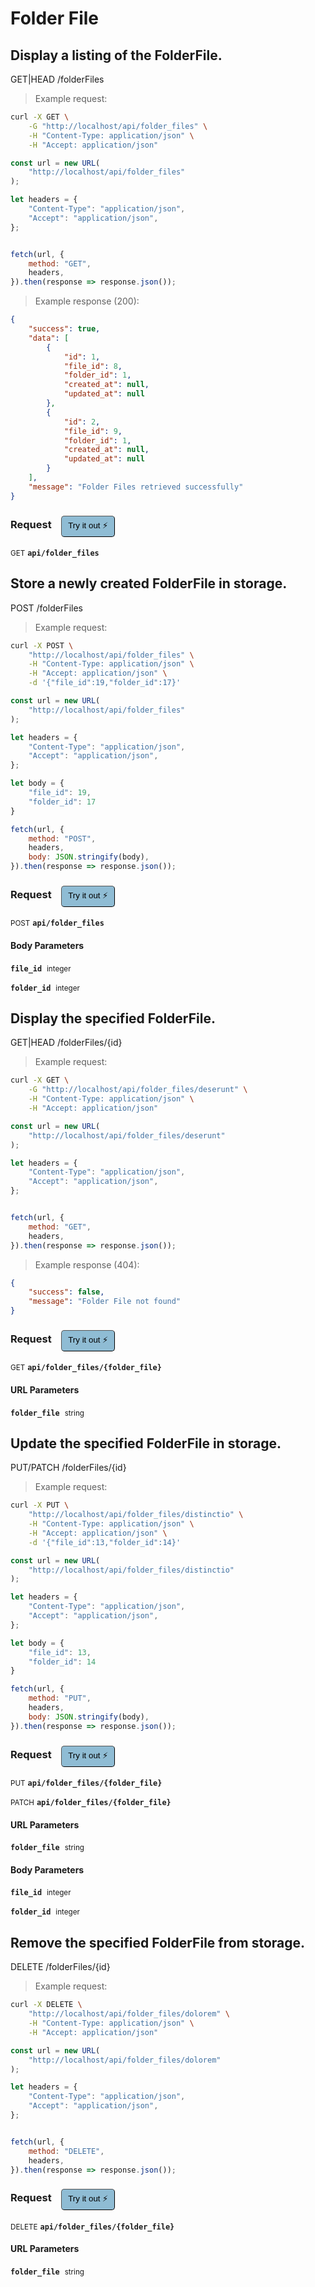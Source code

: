 # Folder File


## Display a listing of the FolderFile.


GET|HEAD /folderFiles

> Example request:

```bash
curl -X GET \
    -G "http://localhost/api/folder_files" \
    -H "Content-Type: application/json" \
    -H "Accept: application/json"
```

```javascript
const url = new URL(
    "http://localhost/api/folder_files"
);

let headers = {
    "Content-Type": "application/json",
    "Accept": "application/json",
};


fetch(url, {
    method: "GET",
    headers,
}).then(response => response.json());
```


> Example response (200):

```json
{
    "success": true,
    "data": [
        {
            "id": 1,
            "file_id": 8,
            "folder_id": 1,
            "created_at": null,
            "updated_at": null
        },
        {
            "id": 2,
            "file_id": 9,
            "folder_id": 1,
            "created_at": null,
            "updated_at": null
        }
    ],
    "message": "Folder Files retrieved successfully"
}
```
<div id="execution-results-GETapi-folder_files" hidden>
    <blockquote>Received response<span id="execution-response-status-GETapi-folder_files"></span>:</blockquote>
    <pre class="json"><code id="execution-response-content-GETapi-folder_files"></code></pre>
</div>
<div id="execution-error-GETapi-folder_files" hidden>
    <blockquote>Request failed with error:</blockquote>
    <pre><code id="execution-error-message-GETapi-folder_files"></code></pre>
</div>
<form id="form-GETapi-folder_files" data-method="GET" data-path="api/folder_files" data-authed="0" data-hasfiles="0" data-headers='{"Content-Type":"application\/json","Accept":"application\/json"}' onsubmit="event.preventDefault(); executeTryOut('GETapi-folder_files', this);">
<h3>
    Request&nbsp;&nbsp;&nbsp;
        <button type="button" style="background-color: #8fbcd4; padding: 5px 10px; border-radius: 5px; border-width: thin;" id="btn-tryout-GETapi-folder_files" onclick="tryItOut('GETapi-folder_files');">Try it out ⚡</button>
    <button type="button" style="background-color: #c97a7e; padding: 5px 10px; border-radius: 5px; border-width: thin;" id="btn-canceltryout-GETapi-folder_files" onclick="cancelTryOut('GETapi-folder_files');" hidden>Cancel</button>&nbsp;&nbsp;
    <button type="submit" style="background-color: #6ac174; padding: 5px 10px; border-radius: 5px; border-width: thin;" id="btn-executetryout-GETapi-folder_files" hidden>Send Request 💥</button>
    </h3>
<p>
<small class="badge badge-green">GET</small>
 <b><code>api/folder_files</code></b>
</p>
</form>


## Store a newly created FolderFile in storage.


POST /folderFiles

> Example request:

```bash
curl -X POST \
    "http://localhost/api/folder_files" \
    -H "Content-Type: application/json" \
    -H "Accept: application/json" \
    -d '{"file_id":19,"folder_id":17}'

```

```javascript
const url = new URL(
    "http://localhost/api/folder_files"
);

let headers = {
    "Content-Type": "application/json",
    "Accept": "application/json",
};

let body = {
    "file_id": 19,
    "folder_id": 17
}

fetch(url, {
    method: "POST",
    headers,
    body: JSON.stringify(body),
}).then(response => response.json());
```


<div id="execution-results-POSTapi-folder_files" hidden>
    <blockquote>Received response<span id="execution-response-status-POSTapi-folder_files"></span>:</blockquote>
    <pre class="json"><code id="execution-response-content-POSTapi-folder_files"></code></pre>
</div>
<div id="execution-error-POSTapi-folder_files" hidden>
    <blockquote>Request failed with error:</blockquote>
    <pre><code id="execution-error-message-POSTapi-folder_files"></code></pre>
</div>
<form id="form-POSTapi-folder_files" data-method="POST" data-path="api/folder_files" data-authed="0" data-hasfiles="0" data-headers='{"Content-Type":"application\/json","Accept":"application\/json"}' onsubmit="event.preventDefault(); executeTryOut('POSTapi-folder_files', this);">
<h3>
    Request&nbsp;&nbsp;&nbsp;
        <button type="button" style="background-color: #8fbcd4; padding: 5px 10px; border-radius: 5px; border-width: thin;" id="btn-tryout-POSTapi-folder_files" onclick="tryItOut('POSTapi-folder_files');">Try it out ⚡</button>
    <button type="button" style="background-color: #c97a7e; padding: 5px 10px; border-radius: 5px; border-width: thin;" id="btn-canceltryout-POSTapi-folder_files" onclick="cancelTryOut('POSTapi-folder_files');" hidden>Cancel</button>&nbsp;&nbsp;
    <button type="submit" style="background-color: #6ac174; padding: 5px 10px; border-radius: 5px; border-width: thin;" id="btn-executetryout-POSTapi-folder_files" hidden>Send Request 💥</button>
    </h3>
<p>
<small class="badge badge-black">POST</small>
 <b><code>api/folder_files</code></b>
</p>
<h4 class="fancy-heading-panel"><b>Body Parameters</b></h4>
<p>
<b><code>file_id</code></b>&nbsp;&nbsp;<small>integer</small>  &nbsp;
<input type="number" name="file_id" data-endpoint="POSTapi-folder_files" data-component="body" required  hidden>
<br>
</p>
<p>
<b><code>folder_id</code></b>&nbsp;&nbsp;<small>integer</small>  &nbsp;
<input type="number" name="folder_id" data-endpoint="POSTapi-folder_files" data-component="body" required  hidden>
<br>
</p>

</form>


## Display the specified FolderFile.


GET|HEAD /folderFiles/{id}

> Example request:

```bash
curl -X GET \
    -G "http://localhost/api/folder_files/deserunt" \
    -H "Content-Type: application/json" \
    -H "Accept: application/json"
```

```javascript
const url = new URL(
    "http://localhost/api/folder_files/deserunt"
);

let headers = {
    "Content-Type": "application/json",
    "Accept": "application/json",
};


fetch(url, {
    method: "GET",
    headers,
}).then(response => response.json());
```


> Example response (404):

```json
{
    "success": false,
    "message": "Folder File not found"
}
```
<div id="execution-results-GETapi-folder_files--folder_file-" hidden>
    <blockquote>Received response<span id="execution-response-status-GETapi-folder_files--folder_file-"></span>:</blockquote>
    <pre class="json"><code id="execution-response-content-GETapi-folder_files--folder_file-"></code></pre>
</div>
<div id="execution-error-GETapi-folder_files--folder_file-" hidden>
    <blockquote>Request failed with error:</blockquote>
    <pre><code id="execution-error-message-GETapi-folder_files--folder_file-"></code></pre>
</div>
<form id="form-GETapi-folder_files--folder_file-" data-method="GET" data-path="api/folder_files/{folder_file}" data-authed="0" data-hasfiles="0" data-headers='{"Content-Type":"application\/json","Accept":"application\/json"}' onsubmit="event.preventDefault(); executeTryOut('GETapi-folder_files--folder_file-', this);">
<h3>
    Request&nbsp;&nbsp;&nbsp;
        <button type="button" style="background-color: #8fbcd4; padding: 5px 10px; border-radius: 5px; border-width: thin;" id="btn-tryout-GETapi-folder_files--folder_file-" onclick="tryItOut('GETapi-folder_files--folder_file-');">Try it out ⚡</button>
    <button type="button" style="background-color: #c97a7e; padding: 5px 10px; border-radius: 5px; border-width: thin;" id="btn-canceltryout-GETapi-folder_files--folder_file-" onclick="cancelTryOut('GETapi-folder_files--folder_file-');" hidden>Cancel</button>&nbsp;&nbsp;
    <button type="submit" style="background-color: #6ac174; padding: 5px 10px; border-radius: 5px; border-width: thin;" id="btn-executetryout-GETapi-folder_files--folder_file-" hidden>Send Request 💥</button>
    </h3>
<p>
<small class="badge badge-green">GET</small>
 <b><code>api/folder_files/{folder_file}</code></b>
</p>
<h4 class="fancy-heading-panel"><b>URL Parameters</b></h4>
<p>
<b><code>folder_file</code></b>&nbsp;&nbsp;<small>string</small>  &nbsp;
<input type="text" name="folder_file" data-endpoint="GETapi-folder_files--folder_file-" data-component="url" required  hidden>
<br>
</p>
</form>


## Update the specified FolderFile in storage.


PUT/PATCH /folderFiles/{id}

> Example request:

```bash
curl -X PUT \
    "http://localhost/api/folder_files/distinctio" \
    -H "Content-Type: application/json" \
    -H "Accept: application/json" \
    -d '{"file_id":13,"folder_id":14}'

```

```javascript
const url = new URL(
    "http://localhost/api/folder_files/distinctio"
);

let headers = {
    "Content-Type": "application/json",
    "Accept": "application/json",
};

let body = {
    "file_id": 13,
    "folder_id": 14
}

fetch(url, {
    method: "PUT",
    headers,
    body: JSON.stringify(body),
}).then(response => response.json());
```


<div id="execution-results-PUTapi-folder_files--folder_file-" hidden>
    <blockquote>Received response<span id="execution-response-status-PUTapi-folder_files--folder_file-"></span>:</blockquote>
    <pre class="json"><code id="execution-response-content-PUTapi-folder_files--folder_file-"></code></pre>
</div>
<div id="execution-error-PUTapi-folder_files--folder_file-" hidden>
    <blockquote>Request failed with error:</blockquote>
    <pre><code id="execution-error-message-PUTapi-folder_files--folder_file-"></code></pre>
</div>
<form id="form-PUTapi-folder_files--folder_file-" data-method="PUT" data-path="api/folder_files/{folder_file}" data-authed="0" data-hasfiles="0" data-headers='{"Content-Type":"application\/json","Accept":"application\/json"}' onsubmit="event.preventDefault(); executeTryOut('PUTapi-folder_files--folder_file-', this);">
<h3>
    Request&nbsp;&nbsp;&nbsp;
        <button type="button" style="background-color: #8fbcd4; padding: 5px 10px; border-radius: 5px; border-width: thin;" id="btn-tryout-PUTapi-folder_files--folder_file-" onclick="tryItOut('PUTapi-folder_files--folder_file-');">Try it out ⚡</button>
    <button type="button" style="background-color: #c97a7e; padding: 5px 10px; border-radius: 5px; border-width: thin;" id="btn-canceltryout-PUTapi-folder_files--folder_file-" onclick="cancelTryOut('PUTapi-folder_files--folder_file-');" hidden>Cancel</button>&nbsp;&nbsp;
    <button type="submit" style="background-color: #6ac174; padding: 5px 10px; border-radius: 5px; border-width: thin;" id="btn-executetryout-PUTapi-folder_files--folder_file-" hidden>Send Request 💥</button>
    </h3>
<p>
<small class="badge badge-darkblue">PUT</small>
 <b><code>api/folder_files/{folder_file}</code></b>
</p>
<p>
<small class="badge badge-purple">PATCH</small>
 <b><code>api/folder_files/{folder_file}</code></b>
</p>
<h4 class="fancy-heading-panel"><b>URL Parameters</b></h4>
<p>
<b><code>folder_file</code></b>&nbsp;&nbsp;<small>string</small>  &nbsp;
<input type="text" name="folder_file" data-endpoint="PUTapi-folder_files--folder_file-" data-component="url" required  hidden>
<br>
</p>
<h4 class="fancy-heading-panel"><b>Body Parameters</b></h4>
<p>
<b><code>file_id</code></b>&nbsp;&nbsp;<small>integer</small>  &nbsp;
<input type="number" name="file_id" data-endpoint="PUTapi-folder_files--folder_file-" data-component="body" required  hidden>
<br>
</p>
<p>
<b><code>folder_id</code></b>&nbsp;&nbsp;<small>integer</small>  &nbsp;
<input type="number" name="folder_id" data-endpoint="PUTapi-folder_files--folder_file-" data-component="body" required  hidden>
<br>
</p>

</form>


## Remove the specified FolderFile from storage.


DELETE /folderFiles/{id}

> Example request:

```bash
curl -X DELETE \
    "http://localhost/api/folder_files/dolorem" \
    -H "Content-Type: application/json" \
    -H "Accept: application/json"
```

```javascript
const url = new URL(
    "http://localhost/api/folder_files/dolorem"
);

let headers = {
    "Content-Type": "application/json",
    "Accept": "application/json",
};


fetch(url, {
    method: "DELETE",
    headers,
}).then(response => response.json());
```


<div id="execution-results-DELETEapi-folder_files--folder_file-" hidden>
    <blockquote>Received response<span id="execution-response-status-DELETEapi-folder_files--folder_file-"></span>:</blockquote>
    <pre class="json"><code id="execution-response-content-DELETEapi-folder_files--folder_file-"></code></pre>
</div>
<div id="execution-error-DELETEapi-folder_files--folder_file-" hidden>
    <blockquote>Request failed with error:</blockquote>
    <pre><code id="execution-error-message-DELETEapi-folder_files--folder_file-"></code></pre>
</div>
<form id="form-DELETEapi-folder_files--folder_file-" data-method="DELETE" data-path="api/folder_files/{folder_file}" data-authed="0" data-hasfiles="0" data-headers='{"Content-Type":"application\/json","Accept":"application\/json"}' onsubmit="event.preventDefault(); executeTryOut('DELETEapi-folder_files--folder_file-', this);">
<h3>
    Request&nbsp;&nbsp;&nbsp;
        <button type="button" style="background-color: #8fbcd4; padding: 5px 10px; border-radius: 5px; border-width: thin;" id="btn-tryout-DELETEapi-folder_files--folder_file-" onclick="tryItOut('DELETEapi-folder_files--folder_file-');">Try it out ⚡</button>
    <button type="button" style="background-color: #c97a7e; padding: 5px 10px; border-radius: 5px; border-width: thin;" id="btn-canceltryout-DELETEapi-folder_files--folder_file-" onclick="cancelTryOut('DELETEapi-folder_files--folder_file-');" hidden>Cancel</button>&nbsp;&nbsp;
    <button type="submit" style="background-color: #6ac174; padding: 5px 10px; border-radius: 5px; border-width: thin;" id="btn-executetryout-DELETEapi-folder_files--folder_file-" hidden>Send Request 💥</button>
    </h3>
<p>
<small class="badge badge-red">DELETE</small>
 <b><code>api/folder_files/{folder_file}</code></b>
</p>
<h4 class="fancy-heading-panel"><b>URL Parameters</b></h4>
<p>
<b><code>folder_file</code></b>&nbsp;&nbsp;<small>string</small>  &nbsp;
<input type="text" name="folder_file" data-endpoint="DELETEapi-folder_files--folder_file-" data-component="url" required  hidden>
<br>
</p>
</form>



